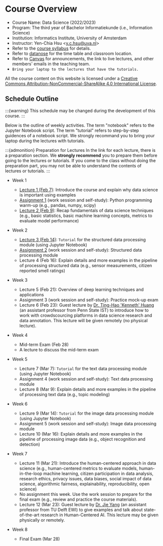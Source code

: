 # Course Overview

- Course Name: Data Science (2022/2023)
- Program: The third year of Bachelor Informatiekunde (i.e., Information Science)
- Institution: Informatics Institute, University of Amsterdam
- Instructor: Yen-Chia Hsu \<y.c.hsu@uva.nl\>
- Refer to the [course syllabus](syllabus) for details.
- Refer to [datanose](https://datanose.nl/) for the time table and classroom location.
- Refer to [Canvas](https://canvas.uva.nl/) for announcements, the link to live lectures, and other members' emails in the teaching team.
- `Bring your laptop to the lectures that have the tutorials.`

All the course content on this website is licensed under a [Creative Commons Attribution-NonCommercial-ShareAlike 4.0 International License](http://creativecommons.org/licenses/by-nc-sa/4.0/).

## Schedule Outline

:::{warning}
This schedule may be changed during the development of this course.
:::

Below is the outline of weekly activities.
The term "notebook" refers to the Jupyter Notebook script.
The term "tutorial" refers to step-by-step guidences of a notebook script.
We strongly recommand you to bring your laptop during the lectures with tutorials.

:::{admonition} Preparation for Lectures
In the link for each lecture, there is a preparation section.
We **strongly recommend** you to prepare them before going to the lectures or tutorials.
If you come to the class without doing the preparation part, you may not be able to understand the contents of lectures or tutorials.
:::

- Week 1
  - [Lecture 1 (Feb 7)](lectures/lec1): Introduce the course and explain why data science is important using examples
  - [Assignment 1](assignments/hw1) (work session and self-study): Python programming warm-up (e.g., pandas, numpy, scipy)
  - [Lecture 2 (Feb 9)](lectures/lec2): Recap fundamentals of data science techniques (e.g., basic statistics, basic machine learning concepts, metrics to evaluate model performance)
- Week 2
  - [Lecture 3 (Feb 14)](lectures/lec3): `Tutorial` for the structured data processing module (using Jupyter Notebook)
  - [Assignment 2](modules/structured-data-module/assignment-structured-data) (work session and self-study): Structured data processing module
  - Lecture 4 (Feb 16): Explain details and more examples in the pipeline of processing structured data (e.g., sensor measurements, citizen reported smell ratings)
- Week 3
  - Lecture 5 (Feb 21): Overview of deep learning techniques and applications
  - Assignment 3 (work session and self-study): Practice mock-up exam
  - Lecture 6 (Feb 23): Guest lecture by [Dr. Ting-Hao 'Kenneth' Huang](https://crowd.ist.psu.edu) (an assistant professor from Penn State IST) to introduce how to work with crowdscourcing platforms in data science research and data annotation. This lecture will be given remotely (no physical lecture).
- Week 4
  - Mid-term Exam (Feb 28)
  - A lecture to discuss the mid-term exam
- Week 5
  - Lecture 7 (Mar 7): `Tutorial` for the text data processing module (using Jupyter Notebook)
  - Assignment 4 (work session and self-study): Text data processing module
  - Lecture 8 (Mar 9): Explain details and more examples in the pipeline of processing text data (e.g., topic modeling)
- Week 6
  
  - Lecture 9 (Mar 14): `Tutorial` for the image data processing module (using Jupyter Notebook)
  - Assignment 5 (work session and self-study): Image data processing module
  - Lecture 10 (Mar 16): Explain details and more examples in the pipeline of processing image data (e.g., object recognition and detection)
- Week 7
  - Lecture 11 (Mar 21): Introduce the human-centered approach in data science (e.g., human-centered metrics to evaluate models, human-in-the-loop machine learning, citizen participation in data analysis, research ethics, privacy issues, data biases, social impact of data science, algorithmic fairness, explainability, reproducibility, open science)
  - No assignment this week. Use the work session to prepare for the final exam (e.g., review and practice the course materials).
  - Lecture 12 (Mar 23): Guest lecture by [Dr. Jie Yang](https://yangjiera.github.io) (an assistant professor from TU Delft EWI) to give examples and talk about state-of-the-art research in Human-Centered AI. This lecture may be given physically or remotely.
- Week 8
  - Final Exam (Mar 28)
